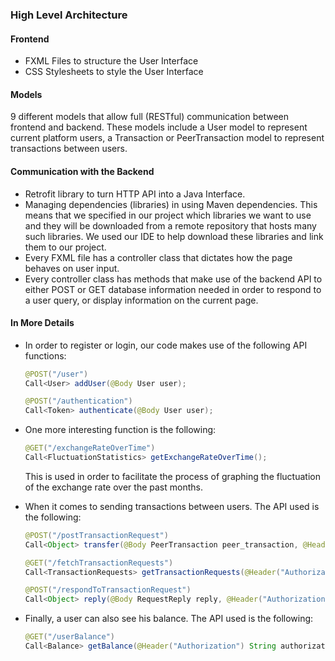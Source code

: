 ### High Level Architecture

#### Frontend

- FXML Files to structure the User Interface
- CSS Stylesheets to style the User Interface

#### Models

9 different models that allow full (RESTful) communication between frontend and backend. These models include a User model to represent current platform users, a Transaction or PeerTransaction model to represent transactions between users.

#### Communication with the Backend

- Retrofit library to turn HTTP API into a Java Interface.
- Managing dependencies (libraries) in using Maven dependencies. This means that we specified in our project which libraries we want to use and they will be downloaded from a remote repository that hosts many such libraries. We used our IDE to help download these libraries and link them to our project.
- Every FXML file has a controller class that dictates how the page behaves on user input.
- Every controller class has methods that make use of the backend API to either POST or GET database information needed in order to respond to a user query, or display information on the current page. 

#### In More Details

- In order to register or login, our code makes use of the following API functions:

  ```java
  @POST("/user")
  Call<User> addUser(@Body User user);
  
  @POST("/authentication")
  Call<Token> authenticate(@Body User user);
  ```


- One more interesting function is the following:

  ```java
  @GET("/exchangeRateOverTime")
  Call<FluctuationStatistics> getExchangeRateOverTime();
  ```

  This is used in order to facilitate the process of graphing the fluctuation of the exchange rate over the past months. 
  

- When it comes to sending transactions between users. The API used is the following:

  ```java
  @POST("/postTransactionRequest")
  Call<Object> transfer(@Body PeerTransaction peer_transaction, @Header("Authorization") String authorization);
  
  @GET("/fetchTransactionRequests")
  Call<TransactionRequests> getTransactionRequests(@Header("Authorization") String authorization);
  
  @POST("/respondToTransactionRequest")
  Call<Object> reply(@Body RequestReply reply, @Header("Authorization") String authorization);
  ```



- Finally, a user can also see his balance. The API used is the following: 

  ```java
  @GET("/userBalance")
  Call<Balance> getBalance(@Header("Authorization") String authorization);
  ```

